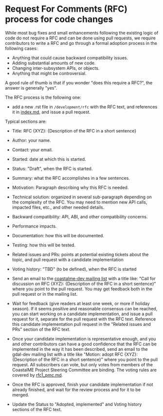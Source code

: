 # Request For Comments (RFC) process for code changes

While most bug fixes and small enhancements following the existing logic of code
do not require a RFC and can be done using pull requests, we require contributors
to write a RFC and go through a formal adoption process in the following cases:

- Anything that could cause backward compatibility issues.
- Adding substantial amounts of new code.
- Changing inter-subsystem APIs, or objects.
- Anything that might be controversial.

A good rule of thumb is that if you wonder "does this require a RFC?", the
answer is generally "yes".

The RFC process is the following one:

- add a new .rst file in `/development/rfc` with the RFC text,
  and references it in [index.md](rfc/index.md), and issue
  a pull request.

Typical sections are:

  - Title: RFC {XYZ}: {Description of the RFC in a short sentence}
  - Author: your name.
  - Contact: your email.
  - Started: date at which this is started.
  - Status: "Draft", when the RFC is started.
  - Summary: what the RFC accomplishes in a few sentences.
  - Motivation: Paragraph describing why this RFC is needed.
  - Technical solution: organized in several sub-paragraph depending on the
    complexity of the RFC. You may need to mention new API calls, impacted
    files, etc., and other needed details.
  - Backward compatibility: API, ABI, and other compatibility concerns.
  - Performance impacts.
  - Documentation: how this will be documented.
  - Testing: how this will be tested.
  - Related issues and PRs: points at potential existing tickets about the topic,
    and pull request with a candidate implementation
  - Voting history: "TBD" (to be defined), when the RFC is started

- Send an email to the [coastalme-dev mailing list](http://lists.osgeo.org/mailman/listinfo/coastalme-dev) with a title like:
  "Call for discussion on RFC {XYZ}: {Description of the RFC in a short sentence}"
  where you point to the pull request. You may get feedback both in the pull
  request or in the mailing list.

- Wait for feedback (give readers at least one week, or more if holiday season).
  If it seems positive and reasonable consensus can be reached, you can start
  working on a candidate implementation, and issue a pull request for it,
  separate for the pull request with the RFC text.
  Reference this candidate implementation pull request in the "Related issues
  and PRs" section of the RFC text.

- Once your candidate implementation is representative enough, and you and other
  contributors can have a good confidence that the RFC can be implemented in the
  way it has been described, send an email to the gdal-dev mailing list with
  a title like "Motion: adopt RFC {XYZ}: {Description of the RFC in a short sentence}"
  where you point to the pull request.
  All subscribers can vote, but only votes from members of the CoastalME Project
  Steering Committee are binding. The voting rules are covered by [rfc1_pmc.md](rfc/rfc1_pmc.md).

- Once the RFC is approved, finish your candidate implementation if not already
  finished, and wait for the review process and for it to be merged.

- Update the Status to "Adopted, implemented" and Voting history sections of the
  RFC text.